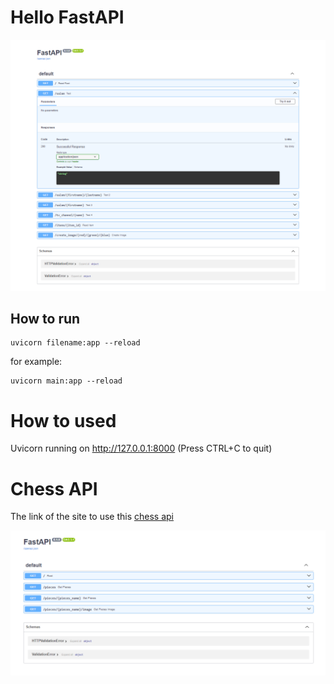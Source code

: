 # Hello FastAPI


![alt text](assents/MAIN_2.png)





## How to run 

```
uvicorn filename:app --reload
```

for example:

```
uvicorn main:app --reload
```

# How to used

Uvicorn running on http://127.0.0.1:8000 (Press CTRL+C to quit)

#  Chess API

The link of the site to use this [chess api](https://deployment-1bw8.onrender.com/)

![alt text](assents/ChessFastAPI.PNG)


